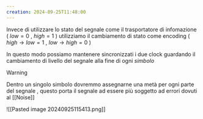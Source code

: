 ```yaml
---
creation: 2024-09-25T11:48:00
---
```

Invece di utilizzare lo stato del segnale come il trasportatore di infomazione ( $low = 0$ , $high = 1$ ) utilizziamo il cambiamento di stato come encoding ( $high \rightarrow low = 1$ , $low \rightarrow high = 0$  )

In questo modo possiamo mantenere sincronizzati i due clock guardando il cambiamento di livello del segnale alla fine di ogni *simbolo* 

>[!warning] 
>Dentro un singolo simbolo dovremmo assegnarne una metà per ogni parte del segnale , questo porta il segnale ad essere più soggetto ad errori dovuti al [[Noise]]
>
>![[Pasted image 20240925115413.png]]

